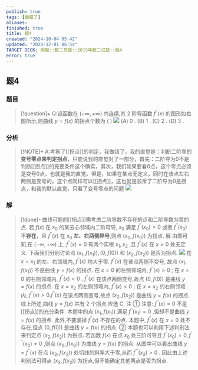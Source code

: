 ```yaml
---
publish: true
tags: [做错了]
aliases: 
finished: true
title: 题4
created: "2024-10-04 05:42"
updated: "2024-12-01 06:54"
TARGET DECK: 刷题::数二真题::2015年数二试题::题4
error: true
---
```

## 题4
### 题目
> [!question]+
> Q:设函数在 $\left( {-\infty , + \infty }\right)$ 内连续,其 2 阶导函数 ${f}^{\prime \prime }\left( x\right)$ 的图形如右图所示,则曲线 $y = f\left( x\right)$ 的拐点个数为 ( )
> ![](https://img.hwenyi.live/202409302017926.webp)
> (A) 0 .
> (B) 1 .
> (C) 2 .
> (D) 3 .
### 分析
> [!NOTE]+
> A:考察了[[拐点]]的判定，我做错了，我的直觉是：判断二阶导的**变号零点来判定拐点**，只能说我的直觉对了一部分，首先：二阶导为0不是判断[[拐点]]的充要条件这个确实，其次，我们如果要看0点，这个零点必须是变号0点，也就是我的直觉。但是，如果在某点无定义，同时在该点左右两侧是变号的，这个点同样可以[[拐点]]，这也就是驳斥了二阶导为0是拐点，和我的默认直觉，只看了变号零点的问题
> ![](https://img.hwenyi.live/202411250119188.webp)
### 解
> [!done]-
> 曲线可能的[[拐点]]需考虑二阶导数不存在的点和二阶导数为零的点. 若 $f\left( x\right)$ 在 ${x}_{0}$ 的某去心邻域内二阶可导, ${x}_{0}$ 满足 ${f}^{\prime \prime }\left( {x}_{0}\right) = 0$ 或者 ${f}^{\prime \prime }\left( {x}_{0}\right)$ 不**存在**，且 ${f}^{\prime \prime }\left( x\right)$ 在 ${x}_{0}$ **左、右两侧异号**,则点 $\left( {{x}_{0}, f\left( {x}_{0}\right) }\right)$ 为拐点.
> 解 由图可知,在 $\left( {-\infty , + \infty }\right)$ 上, ${f}^{\prime \prime }\left( x\right) = 0$ 有两个实根 ${x}_{1},{x}_{2}$ ,且 ${f}^{\prime \prime }\left( x\right)$ 在 $x = 0$ 处无定义.
> 下面我们分别讨论点 $\left( {{x}_{1}, f\left( {x}_{1}\right) }\right) ,\left( {0, f\left( 0\right) }\right)$ 和 $\left( {{x}_{2}, f\left( {x}_{2}\right) }\right)$ 是否为拐点.
> ![](https://img.hwenyi.live/202409302017932.webp)
> 在 $x = {x}_{1}$ 的左、右邻域内, ${f}^{\prime \prime }\left( x\right)$ 均大于零. ${f}^{\prime \prime }\left( x\right)$ 在该点两侧不变号, 故点 $\left( {{x}_{1}, f\left( {x}_{1}\right) }\right)$ 不是曲线 $y = f\left( x\right)$ 的拐点.
> 在 $x = 0$ 的左侧邻域内, ${f}^{\prime \prime }\left( x\right) > 0$ ; 在 $x = 0$ 的右侧邻域内, ${f}^{\prime \prime }\left( x\right) < 0$ . ${f}^{\prime \prime }\left( x\right)$ 在该点两侧变号,故点 $\left( {0, f\left( 0\right) }\right)$ 是曲线 $y = f\left( x\right)$ 的拐点.
> 在 $x = {x}_{2}$ 的左侧邻域内, ${f}^{\prime \prime }\left( x\right) < 0$ ; 在 $x = {x}_{2}$ 的右侧邻域内, ${f}^{\prime \prime }\left( x\right) > 0.{f}^{\prime \prime }\left( x\right)$ 在该点两侧变号,故点 $\left( {{x}_{2}, f\left( {x}_{2}\right) }\right)$ 是曲线 $y = f\left( x\right)$ 的拐点.
> 综上所述,曲线 $y = f\left( x\right)$ 共有 2 个拐点,应选 C.
> 注 ① 注意: ${f}^{\prime \prime }\left( x\right) = 0$ 不是[[拐点]]的充分条件. 本题中的点 $\left( {{x}_{1}, f\left( {x}_{1}\right) }\right)$ 满足 ${f}^{\prime \prime }\left( {x}_{1}\right) = 0$ ,但却不是曲线 $y = f\left( x\right)$ 的拐点. 此外,不要漏掉 ${f}^{\prime \prime }\left( x\right)$ 不存在的点. 本题中, ${f}^{\prime \prime }\left( x\right)$ 在 $x = 0$ 处不存在,但点 $\left( {0, f\left( 0\right) }\right)$ 是曲线 $y = f\left( x\right)$ 的拐点.
> ② 本题也可以利用下述判别法来判定点 $\left( {{x}_{2}, f\left( {x}_{2}\right) }\right)$ 为拐点. 若函数 $f\left( x\right)$ 在点 ${x}_{0}$ 处三阶可导且 ${f}^{\prime \prime }\left( {x}_{0}\right) = 0,{f}^{\prime \prime \prime }\left( {x}_{0}\right) \neq 0$ ,则点 $\left( {{x}_{0}, f\left( {x}_{0}\right) }\right)$ 为曲线 $y = f\left( x\right)$ 的拐点.
> 从图中可以看出曲线 $y = {f}^{\prime \prime }\left( x\right)$ 在点 $\left( {{x}_{2}, f\left( {x}_{2}\right) }\right)$ 处切线的斜率大于零,从而 ${f}^{\prime \prime \prime }\left( {x}_{2}\right) > 0$ . 因此由上述判别法可得点 $\left( {{x}_{2}, f\left( {x}_{2}\right) }\right)$ 为拐点,但不能确定其他两点是否为拐点.